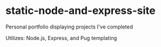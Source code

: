 # static-node-and-express-site
Personal portfolio displaying projects I've completed

Utilizes: Node.js, Express, and Pug templating

